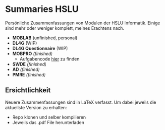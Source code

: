 # Summaries HSLU
Persönliche Zusammenfassungen von Modulen der HSLU Informatik. Einige sind mehr oder weniger komplett, meines Erachtens nach.

- **MOBLAB** (unfinished, personal)
- **DL4G** (WIP)
- **DL4G Questionnaire** (WIP)
- **MOBPRO** *(finished)* 
  - Aufgabencode [hier](https://github.com/madotha/mobpro_projects) zu finden
- **SWDE** *(finished)*
- **AD** *(finished)*
- **PMRE** *(finished)*

## Ersichtlichkeit

Neuere Zusammenfassungen sind in LaTeX verfasst.
Um dabei jeweils die aktuellste Version zu erhalten:
* Repo klonen und selber kompilieren
* Jeweils das .pdf File herunterladen

